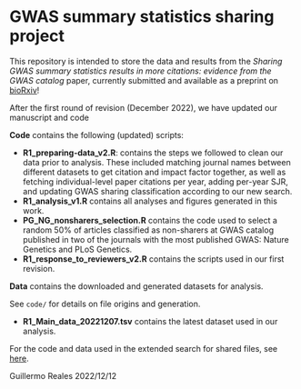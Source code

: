 # GWAS summary statistics sharing project

This repository is intended to store the data and results from the *Sharing GWAS summary statistics results in more citations: evidence from the GWAS catalog* paper, currently submitted and available as a preprint on [bioRxiv](https://www.biorxiv.org/content/10.1101/2022.09.27.509657v1)!

After the first round of revision (December 2022), we have updated our manuscript and code

**Code** contains the following (updated) scripts:

* **R1_preparing-data_v2.R**: contains the steps we followed to clean our data prior to analysis. These included matching journal names between different datasets to get citation and impact factor together, as well as fetching individual-level paper citations per year, adding per-year SJR, and updating GWAS sharing classification according to our new search.
* **R1_analysis_v1.R** contains all analyses and figures generated in this work.
* **PG_NG_nonsharers_selection.R** contains the code used to select a random 50% of articles classified as non-sharers at GWAS catalog published in two of the journals with the most published GWAS: Nature Genetics and PLoS Genetics.
* **R1_response_to_reviewers_v2.R** contains the scripts used in our first revision.

**Data** contains the downloaded and generated datasets for analysis. 

See `code/` for details on file origins and generation.

* **R1_Main_data_20221207.tsv** contains the latest dataset used in our analysis.


For the code and data used in the extended search for shared files, see [here](https://github.com/chr1swallace/data-sharing-search).


Guillermo Reales
2022/12/12
